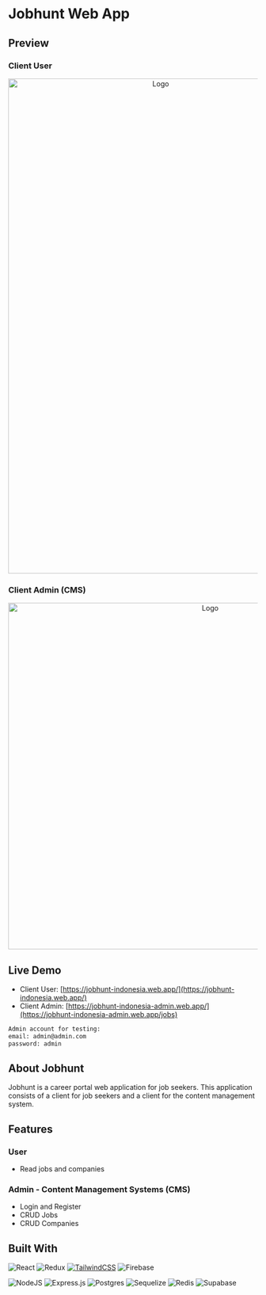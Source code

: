 # Jobhunt Web App

## Preview
### Client User
<div align="center">
 <a href="https://jobhunt-indonesia.web.app/">
    <img src="https://cdn.discordapp.com/attachments/1051562263183634462/1053394840521539584/screencapture-jobhunt-indonesia-web-app-2022-12-17-02_33_04.png" alt="Logo" width="600" height="1000">
  </a>
  </div>
  
### Client Admin (CMS)
<div align="center">
  <a href="https://jobhunt-indonesia.web.app/">
    <img src="https://cdn.discordapp.com/attachments/1051562263183634462/1053394840135680061/screencapture-jobhunt-indonesia-admin-web-app-2022-12-17-02_31_49.png" alt="Logo" width="800" height="700">
  </a> 
</div>

## Live Demo
* Client User: [https://jobhunt-indonesia.web.app/](https://jobhunt-indonesia.web.app/)
* Client Admin: [https://jobhunt-indonesia-admin.web.app/](https://jobhunt-indonesia-admin.web.app/jobs)
```txt 
Admin account for testing:
email: admin@admin.com
password: admin
```
 

## About Jobhunt
Jobhunt is a career portal web application for job seekers. This application consists of a client for job seekers and a client for the content management system.

## Features
### User
- Read jobs and companies

### Admin - Content Management Systems (CMS)
- Login and Register
- CRUD Jobs
- CRUD Companies


## Built With
![React](https://img.shields.io/badge/react-%2320232a.svg?style=for-the-badge&logo=react&logoColor=%2361DAFB)
![Redux](https://img.shields.io/badge/redux-%23593d88.svg?style=for-the-badge&logo=redux&logoColor=white)
[![TailwindCSS][tailwindcss]][tailwindcss-url]
![Firebase](https://img.shields.io/badge/Firebase-039BE5?style=for-the-badge&logo=Firebase&logoColor=white)

![NodeJS](https://img.shields.io/badge/node.js-6DA55F?style=for-the-badge&logo=node.js&logoColor=white)
![Express.js](https://img.shields.io/badge/express.js-%23404d59.svg?style=for-the-badge&logo=express&logoColor=%2361DAFB)
![Postgres](https://img.shields.io/badge/postgres-%23316192.svg?style=for-the-badge&logo=postgresql&logoColor=white)
![Sequelize](https://img.shields.io/badge/Sequelize-52B0E7?style=for-the-badge&logo=Sequelize&logoColor=white)
![Redis](https://img.shields.io/badge/redis-%23DD0031.svg?style=for-the-badge&logo=redis&logoColor=white)
![Supabase](https://img.shields.io/badge/Supabase-3ECF8E?style=for-the-badge&logo=supabase&logoColor=white)

<!-- MARKDOWN LINKS & IMAGES -->
<!-- https://www.markdownguide.org/basic-syntax/#reference-style-links -->

[contributors-shield]: https://img.shields.io/github/contributors/othneildrew/Best-README-Template.svg?style=for-the-badge
[contributors-url]: https://github.com/othneildrew/Best-README-Template/graphs/contributors
[forks-shield]: https://img.shields.io/github/forks/othneildrew/Best-README-Template.svg?style=for-the-badge
[forks-url]: https://github.com/othneildrew/Best-README-Template/network/members
[stars-shield]: https://img.shields.io/github/stars/othneildrew/Best-README-Template.svg?style=for-the-badge
[stars-url]: https://github.com/othneildrew/Best-README-Template/stargazers
[issues-shield]: https://img.shields.io/github/issues/othneildrew/Best-README-Template.svg?style=for-the-badge
[issues-url]: https://github.com/othneildrew/Best-README-Template/issues
[license-shield]: https://img.shields.io/github/license/othneildrew/Best-README-Template.svg?style=for-the-badge
[license-url]: https://github.com/othneildrew/Best-README-Template/blob/master/LICENSE.txt
[linkedin-shield]: https://img.shields.io/badge/-LinkedIn-black.svg?style=for-the-badge&logo=linkedin&colorB=555
[linkedin-url]: https://linkedin.com/in/othneildrew
[product-screenshot]: images/screenshot.png
[firebase]: https://img.shields.io/badge/Firebase-039BE5?style=for-the-badge&logo=Firebase&logoColor=white
[firebase-url]: https://firebase.google.com/
[tailwindcss]: https://img.shields.io/badge/tailwindcss-%2338B2AC.svg?style=for-the-badge&logo=tailwind-css&logoColor=white
[tailwindcss-url]: https://tailwindcss.com/
